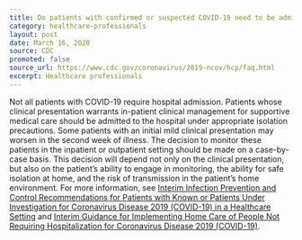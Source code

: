 ```yaml
---
title: Do patients with confirmed or suspected COVID-19 need to be admitted to the hospital?
category: healthcare-professionals
layout: post
date: March 16, 2020
source: CDC
promoted: false
source_url: https://www.cdc.gov/coronavirus/2019-ncov/hcp/faq.html
excerpt: Healthcare professionals
---
```


Not all patients with COVID-19 require hospital admission. Patients whose clinical presentation warrants in-patient clinical management for supportive medical care should be admitted to the hospital under appropriate isolation precautions. Some patients with an initial mild clinical presentation may worsen in the second week of illness. The decision to monitor these patients in the inpatient or outpatient setting should be made on a case-by-case basis. This decision will depend not only on the clinical presentation, but also on the patient’s ability to engage in monitoring, the ability for safe isolation at home, and the risk of transmission in the patient’s home environment. For more information, see <a href="https://www.cdc.gov/coronavirus/2019-ncov/hcp/infection-control.html"> Interim Infection Prevention and Control Recommendations for Patients with Known or Patients Under Investigation for Coronavirus Disease 2019 (COVID-19) in a Healthcare Setting</a> and <a href="https://www.cdc.gov/coronavirus/2019-ncov/hcp/guidance-home-care.html"> Interim Guidance for Implementing Home Care of People Not Requiring Hospitalization for Coronavirus Disease 2019 (COVID-19)</a>.
